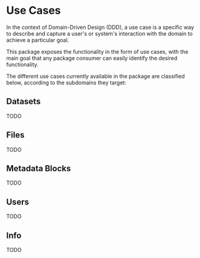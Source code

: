 # Use Cases

In the context of Domain-Driven Design (DDD), a use case is a specific way to describe and capture a user's or system's interaction with the domain to achieve a particular goal. 

This package exposes the functionality in the form of use cases, with the main goal that any package consumer can easily identify the desired functionality.

The different use cases currently available in the package are classified below, according to the subdomains they target:

## Datasets

TODO

## Files

TODO

## Metadata Blocks

TODO

## Users

TODO

## Info

TODO
